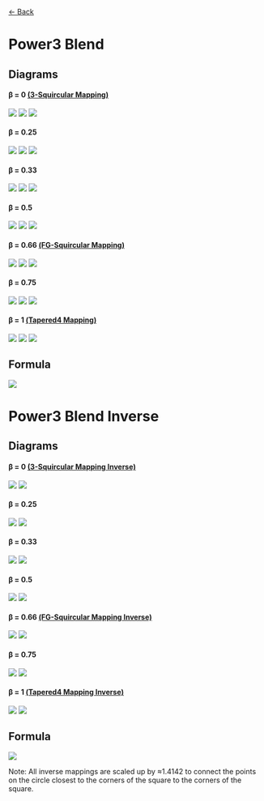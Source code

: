 [<- Back](https://raw.githubusercontent.com/Kuuuube/Circular_Area/blob/main/wiki/mappings_index.md)

# Power3 Blend

## Diagrams
#### β = 0 [(3-Squircular Mapping)](https://github.com/Kuuuube/Circular_Area/blob/main/wiki/mappings/3_squircular_mapping.md)

![](https://raw.githubusercontent.com/Kuuuube/Circular_Area/main/wiki/images/mappings/square_power3_blend_B0_circle_grid_thick_checkerboard.png)
![](https://raw.githubusercontent.com/Kuuuube/Circular_Area/main/wiki/images/mappings/square_power3_blend_B0_square_grid_thick_checkerboard.png)
![](https://raw.githubusercontent.com/Kuuuube/Circular_Area/main/wiki/images/mappings/square_power3_blend_B0_dot_grid_circle_rgb_gradient_circle.png)

#### β = 0.25

![](https://raw.githubusercontent.com/Kuuuube/Circular_Area/main/wiki/images/mappings/square_power3_blend_B0.25_circle_grid_thick_checkerboard.png)
![](https://raw.githubusercontent.com/Kuuuube/Circular_Area/main/wiki/images/mappings/square_power3_blend_B0.25_square_grid_thick_checkerboard.png)
![](https://raw.githubusercontent.com/Kuuuube/Circular_Area/main/wiki/images/mappings/square_power3_blend_B0.25_dot_grid_circle_rgb_gradient_circle.png)

#### β = 0.33

![](https://raw.githubusercontent.com/Kuuuube/Circular_Area/main/wiki/images/mappings/square_power3_blend_B0.33_circle_grid_thick_checkerboard.png)
![](https://raw.githubusercontent.com/Kuuuube/Circular_Area/main/wiki/images/mappings/square_power3_blend_B0.33_square_grid_thick_checkerboard.png)
![](https://raw.githubusercontent.com/Kuuuube/Circular_Area/main/wiki/images/mappings/square_power3_blend_B0.33_dot_grid_circle_rgb_gradient_circle.png)

#### β = 0.5

![](https://raw.githubusercontent.com/Kuuuube/Circular_Area/main/wiki/images/mappings/square_power3_blend_B0.5_circle_grid_thick_checkerboard.png)
![](https://raw.githubusercontent.com/Kuuuube/Circular_Area/main/wiki/images/mappings/square_power3_blend_B0.5_square_grid_thick_checkerboard.png)
![](https://raw.githubusercontent.com/Kuuuube/Circular_Area/main/wiki/images/mappings/square_power3_blend_B0.5_dot_grid_circle_rgb_gradient_circle.png)

#### β = 0.66 [(FG-Squircular Mapping)](https://github.com/Kuuuube/Circular_Area/blob/main/wiki/mappings/fg_squircular_mapping.md)

![](https://raw.githubusercontent.com/Kuuuube/Circular_Area/main/wiki/images/mappings/square_power3_blend_B0.66_circle_grid_thick_checkerboard.png)
![](https://raw.githubusercontent.com/Kuuuube/Circular_Area/main/wiki/images/mappings/square_power3_blend_B0.66_square_grid_thick_checkerboard.png)
![](https://raw.githubusercontent.com/Kuuuube/Circular_Area/main/wiki/images/mappings/square_power3_blend_B0.66_dot_grid_circle_rgb_gradient_circle.png)

#### β = 0.75

![](https://raw.githubusercontent.com/Kuuuube/Circular_Area/main/wiki/images/mappings/square_power3_blend_B0.75_circle_grid_thick_checkerboard.png)
![](https://raw.githubusercontent.com/Kuuuube/Circular_Area/main/wiki/images/mappings/square_power3_blend_B0.75_square_grid_thick_checkerboard.png)
![](https://raw.githubusercontent.com/Kuuuube/Circular_Area/main/wiki/images/mappings/square_power3_blend_B0.75_dot_grid_circle_rgb_gradient_circle.png)

#### β = 1 [(Tapered4 Mapping)](https://github.com/Kuuuube/Circular_Area/blob/main/wiki/mappings/tapered4_mapping.md)

![](https://raw.githubusercontent.com/Kuuuube/Circular_Area/main/wiki/images/mappings/square_power3_blend_B1_circle_grid_thick_checkerboard.png)
![](https://raw.githubusercontent.com/Kuuuube/Circular_Area/main/wiki/images/mappings/square_power3_blend_B1_square_grid_thick_checkerboard.png)
![](https://raw.githubusercontent.com/Kuuuube/Circular_Area/main/wiki/images/mappings/square_power3_blend_B1_dot_grid_circle_rgb_gradient_circle.png)

## Formula
![](https://raw.githubusercontent.com/Kuuuube/Circular_Area/main/wiki/images/formulas/power3_blend_formula.png)




# Power3 Blend Inverse

## Diagrams
#### β = 0 [(3-Squircular Mapping Inverse)](https://github.com/Kuuuube/Circular_Area/blob/main/wiki/mappings/3_squircular_mapping.md)

![](https://raw.githubusercontent.com/Kuuuube/Circular_Area/main/wiki/images/mappings/circle_power3_blend_B0_square_grid_circle_thick_checkerboard.png)
![](https://raw.githubusercontent.com/Kuuuube/Circular_Area/main/wiki/images/mappings/circle_power3_blend_B0_dot_grid_square_rgb_gradient.png)

#### β = 0.25

![](https://raw.githubusercontent.com/Kuuuube/Circular_Area/main/wiki/images/mappings/circle_power3_blend_B0.25_square_grid_circle_thick_checkerboard.png)
![](https://raw.githubusercontent.com/Kuuuube/Circular_Area/main/wiki/images/mappings/circle_power3_blend_B0.25_dot_grid_square_rgb_gradient.png)

#### β = 0.33

![](https://raw.githubusercontent.com/Kuuuube/Circular_Area/main/wiki/images/mappings/circle_power3_blend_B0.33_square_grid_circle_thick_checkerboard.png)
![](https://raw.githubusercontent.com/Kuuuube/Circular_Area/main/wiki/images/mappings/circle_power3_blend_B0.33_dot_grid_square_rgb_gradient.png)

#### β = 0.5

![](https://raw.githubusercontent.com/Kuuuube/Circular_Area/main/wiki/images/mappings/circle_power3_blend_B0.5_square_grid_circle_thick_checkerboard.png)
![](https://raw.githubusercontent.com/Kuuuube/Circular_Area/main/wiki/images/mappings/circle_power3_blend_B0.5_dot_grid_square_rgb_gradient.png)

#### β = 0.66 [(FG-Squircular Mapping Inverse)](https://github.com/Kuuuube/Circular_Area/blob/main/wiki/mappings/fg_squircular_mapping.md)

![](https://raw.githubusercontent.com/Kuuuube/Circular_Area/main/wiki/images/mappings/circle_power3_blend_B0.66_square_grid_circle_thick_checkerboard.png)
![](https://raw.githubusercontent.com/Kuuuube/Circular_Area/main/wiki/images/mappings/circle_power3_blend_B0.66_dot_grid_square_rgb_gradient.png)

#### β = 0.75

![](https://raw.githubusercontent.com/Kuuuube/Circular_Area/main/wiki/images/mappings/circle_power3_blend_B0.75_square_grid_circle_thick_checkerboard.png)
![](https://raw.githubusercontent.com/Kuuuube/Circular_Area/main/wiki/images/mappings/circle_power3_blend_B0.75_dot_grid_square_rgb_gradient.png)

#### β = 1 [(Tapered4 Mapping Inverse)](https://github.com/Kuuuube/Circular_Area/blob/main/wiki/mappings/tapered4_mapping.md)

![](https://raw.githubusercontent.com/Kuuuube/Circular_Area/main/wiki/images/mappings/circle_power3_blend_B1_square_grid_circle_thick_checkerboard.png)
![](https://raw.githubusercontent.com/Kuuuube/Circular_Area/main/wiki/images/mappings/circle_power3_blend_B1_mapping_dot_grid_square_rgb_gradient.png)

## Formula
![](https://raw.githubusercontent.com/Kuuuube/Circular_Area/main/wiki/images/formulas/power3_blend_inverse_formula.png)

Note: All inverse mappings are scaled up by ≈1.4142 to connect the points on the circle closest to the corners of the square to the corners of the square.